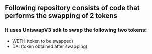 ## Following repository consists of code that performs the swapping of 2 tokens
### It uses UniswapV3 sdk to swap the following two tokens:
  - WETH (token to be swapped)
  - DAI (token obtained after swapping)
